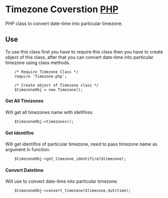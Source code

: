 # Timezone Coverstion [PHP](http://php.net/)

PHP class to convert date-time into particular timezone.

## Use

To use this class first you have to require this class then you have to create object of this class, after that you can convert date-time into particular timezone using class methods.

```
	/* Require Timezone Class */
	require 'Timezone.php';
```

```
	/* Create object of Timezone class */
	$timezoneObj = new Timezone();
```

#### Get All Timizones

Will get all timezones name with idetifires.

```
	$timezoneObj->timezones();
```

#### Get Identifire 

Will get identifire of particular timezone, need to pass timezone name as argument in function.

```
	$timezoneObj->get_timezone_identifire($timezone);
```

#### Convert Datetime 

Will use to convert date-time into particular timezone.

```
	$timezoneObj->convert_timezone($timezone,$utctime);
```